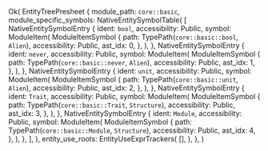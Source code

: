 Ok(
    EntityTreePresheet {
        module_path: `core::basic`,
        module_specific_symbols: NativeEntitySymbolTable(
            [
                NativeEntitySymbolEntry {
                    ident: `bool`,
                    accessibility: Public,
                    symbol: ModuleItem(
                        ModuleItemSymbol {
                            path: TypePath(`core::basic::bool`, `Alien`),
                            accessibility: Public,
                            ast_idx: 0,
                        },
                    ),
                },
                NativeEntitySymbolEntry {
                    ident: `never`,
                    accessibility: Public,
                    symbol: ModuleItem(
                        ModuleItemSymbol {
                            path: TypePath(`core::basic::never`, `Alien`),
                            accessibility: Public,
                            ast_idx: 1,
                        },
                    ),
                },
                NativeEntitySymbolEntry {
                    ident: `unit`,
                    accessibility: Public,
                    symbol: ModuleItem(
                        ModuleItemSymbol {
                            path: TypePath(`core::basic::unit`, `Alien`),
                            accessibility: Public,
                            ast_idx: 2,
                        },
                    ),
                },
                NativeEntitySymbolEntry {
                    ident: `Trait`,
                    accessibility: Public,
                    symbol: ModuleItem(
                        ModuleItemSymbol {
                            path: TypePath(`core::basic::Trait`, `Structure`),
                            accessibility: Public,
                            ast_idx: 3,
                        },
                    ),
                },
                NativeEntitySymbolEntry {
                    ident: `Module`,
                    accessibility: Public,
                    symbol: ModuleItem(
                        ModuleItemSymbol {
                            path: TypePath(`core::basic::Module`, `Structure`),
                            accessibility: Public,
                            ast_idx: 4,
                        },
                    ),
                },
            ],
        ),
        entity_use_roots: EntityUseExprTrackers(
            [],
        ),
    },
)